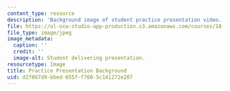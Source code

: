 ```yaml
---
content_type: resource
description: 'Background image of student practice presentation video. '
file: https://ol-ocw-studio-app-production.s3.amazonaws.com/courses/18-821-project-laboratory-in-mathematics-spring-2013/d2f867d9bbed655ff7605c141272e207_MIT18_821S13_prac_pres_bg.jpg
file_type: image/jpeg
image_metadata:
  caption: ''
  credit: ''
  image-alt: Student delivering presentation.
resourcetype: Image
title: Practice Presentation Background
uid: d2f867d9-bbed-655f-f760-5c141272e207
---
```

